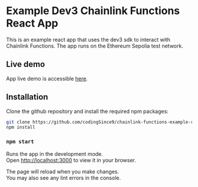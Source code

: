 # Example Dev3 Chainlink Functions React App

This is an example react app that uses the dev3 sdk to interact with Chainlink Functions.
The app runs on the Ethereum Sepolia test network.

## Live demo

App live demo is accessible [here](https://chainlink-functions-example-react-app.vercel.app/).

## Installation
Clone the github repository and install the required npm packages:

```bash
git clone https://github.com/codingSince9/chainlink-functions-example-react-app
npm install
```

### `npm start`

Runs the app in the development mode.\
Open [http://localhost:3000](http://localhost:3000) to view it in your browser.

The page will reload when you make changes.\
You may also see any lint errors in the console.
